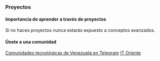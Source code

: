 ### Proyectos


#### Importancia de aprender a través de proyectos
Si no haces proyectos nunca estarás expuesto a conceptos avanzados.


#### Únete a una comunidad
[Comunidades tecnológicas de Venezuela en Telegram](https://github.com/OpenVE/comunidades-en-telegram)
[IT Oriente](https://telegram.me/itoriente)